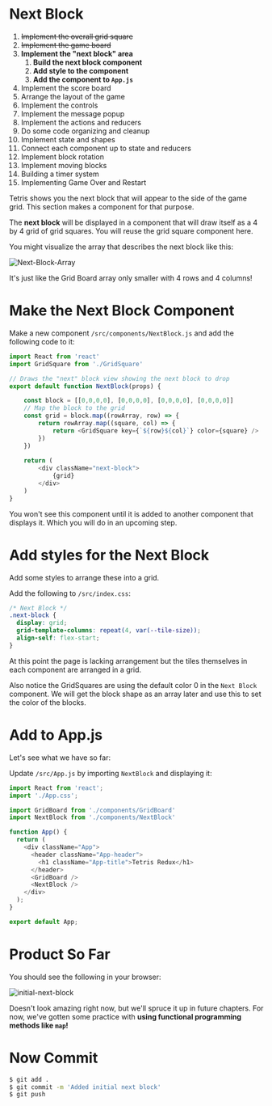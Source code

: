 # Next Block

1. ~~Implement the overall grid square~~
1. ~~Implement the game board~~
1. **Implement the "next block" area**
    1. **Build the next block component**
    1. **Add style to the component**
    1. **Add the component to `App.js`**
1. Implement the score board
1. Arrange the layout of the game
1. Implement the controls
1. Implement the message popup
1. Implement the actions and reducers
1. Do some code organizing and cleanup
1. Implement state and shapes
1. Connect each component up to state and reducers
1. Implement block rotation
1. Implement moving blocks
1. Building a timer system
1. Implementing Game Over and Restart

Tetris shows you the next block that will appear to
the side of the game grid. This section makes a component for that purpose.

The **next block** will be displayed in a component that will draw itself as a 4 by 4 grid of grid squares. You will reuse the grid square component here.

You might visualize the array that describes the next block like this:

![Next-Block-Array](assets/Next-Block-Array.png)

It's just like the Grid Board array only smaller with 4 rows and 4 columns!

# Make the Next Block Component

Make a new component `/src/components/NextBlock.js` and add the following code to it:

```js
import React from 'react'
import GridSquare from './GridSquare'

// Draws the "next" block view showing the next block to drop
export default function NextBlock(props) {

	const block = [[0,0,0,0], [0,0,0,0], [0,0,0,0], [0,0,0,0]]
	// Map the block to the grid
	const grid = block.map((rowArray, row) => {
		return rowArray.map((square, col) => {
			return <GridSquare key={`${row}${col}`} color={square} />
		})
	})
 
	return (
		<div className="next-block">
			{grid}
		</div>
	)
}
```

You won't see this component until it is added to another component that displays it. Which you will do in an upcoming step. 

# Add styles for the Next Block

Add some styles to arrange these into a grid.

Add the following to `/src/index.css`:

```css
/* Next Block */
.next-block {
  display: grid;
  grid-template-columns: repeat(4, var(--tile-size));
  align-self: flex-start;
}
```

At this point the page is lacking arrangement but the tiles themselves in each component are arranged in a grid.

Also notice the GridSquares are using the default color 0 in the `Next Block` component. We will get the block shape as an array later and use this to set the color of the blocks.

# Add to App.js

Let's see what we have so far:

Update `/src/App.js` by importing `NextBlock` and displaying it:

```js
import React from 'react';
import './App.css';

import GridBoard from './components/GridBoard'
import NextBlock from './components/NextBlock'

function App() {
  return (
    <div className="App">
      <header className="App-header">
        <h1 className="App-title">Tetris Redux</h1>
      </header>
      <GridBoard />
      <NextBlock />
    </div>
  );
}

export default App;
```

# Product So Far

You should see the following in your browser:

![initial-next-block](assets/initial-next-block.png)

Doesn't look amazing right now, but we'll spruce it up in future chapters. For now, we've gotten some practice with **using functional programming methods like `map`!**

# Now Commit

```bash
$ git add .
$ git commit -m 'Added initial next block'
$ git push
```
